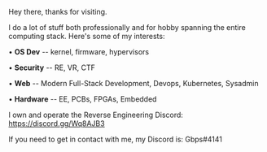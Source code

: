 Hey there, thanks for visiting.

I do a lot of stuff both professionally and for hobby spanning the entire computing stack. Here's some of my interests:

• **OS Dev** -- kernel, firmware, hypervisors

• **Security** -- RE, VR, CTF

• **Web** -- Modern Full-Stack Development, Devops, Kubernetes, Sysadmin

• **Hardware** -- EE, PCBs, FPGAs, Embedded

I own and operate the Reverse Engineering Discord: https://discord.gg/Wq8AJB3

If you need to get in contact with me, my Discord is: Gbps#4141


